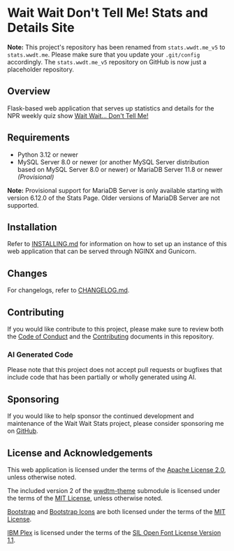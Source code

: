 # Wait Wait Don't Tell Me! Stats and Details Site

**Note:** This project's repository has been renamed from `stats.wwdt.me_v5` to `stats.wwdt.me`. Please make sure that you update your `.git/config` accordingly. The `stats.wwdt.me_v5` repository on GitHub is now just a placeholder repository.

## Overview

Flask-based web application that serves up statistics and details for the NPR weekly quiz show [Wait Wait... Don't Tell Me!](http://waitwait.npr.org)

## Requirements

- Python 3.12 or newer
- MySQL Server 8.0 or newer (or another MySQL Server distribution based on MySQL Server 8.0 or newer) or MariaDB Server 11.8 or newer *(Provisional)*

**Note:** Provisional support for MariaDB Server is only available starting with version 6.12.0 of the Stats Page. Older versions of MariaDB Server are not supported.

## Installation

Refer to [INSTALLING.md](./INSTALLING.md) for information on how to set up an instance of this web application that can be served through NGINX and Gunicorn.

## Changes

For changelogs, refer to [CHANGELOG.md](./CHANGELOG.md).

## Contributing

If you would like contribute to this project, please make sure to review both the [Code of Conduct](./CODE_OF_CONDUCT.md) and the [Contributing](./CONTRIBUTING.md) documents in this repository.

### AI Generated Code

Please note that this project does not accept pull requests or bugfixes that include code that has been partially or wholly generated using AI.

## Sponsoring

If you would like to help sponsor the continued development and maintenance of the Wait Wait Stats project, please consider sponsoring me on [GitHub](https://github.com/sponsors/questionlp).

## License and Acknowledgements

This web application is licensed under the terms of the [Apache License 2.0](./LICENSE), unless otherwise noted.

The included version 2 of the [wwdtm-theme](https://github.com/questionlp/wwdtm-theme/tree/v2) submodule is licensed under the terms of the [MIT License](https://github.com/questionlp/wwdtm-theme/blob/v2/LICENSE), unless otherwise noted.

[Bootstrap](https://github.com/twbs/bootstrap) and [Bootstrap Icons](https://github.com/twbs/icons) are both licensed under the terms of the [MIT License](https://github.com/twbs/bootstrap/blob/main/LICENSE).

[IBM Plex](https://github.com/IBM/plex/) is licensed under the terms of the [SIL Open Font License Version 1.1](https://github.com/IBM/plex/blob/master/LICENSE.txt).
